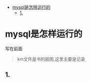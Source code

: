 
<!-- TOC -->

- [mysql是怎样运行的](#mysql是怎样运行的)
  - [1.](#1)

<!-- /TOC -->
# mysql是怎样运行的

写在前面
> km文件是书的脑图,这里主要是记录

[](./)

## 1.


